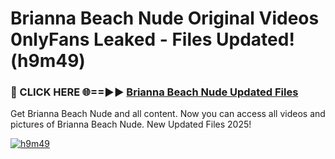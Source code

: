 # Brianna Beach Nude Original Videos 0nlyFans Leaked - Files Updated! (h9m49)

<h3>🔴 CLICK HERE 🌐==►► <a href="https://tinyurl.com/yrmya6cz" rel="nofollow">Brianna Beach Nude Updated Files</a></h3>

Get Brianna Beach Nude and all content. Now you can access all videos and pictures of Brianna Beach Nude. New Updated Files 2025!

[![h9m49](https://i.imgur.com/FMdXYCs.gif)](https://tinyurl.com/yrmya6cz)
